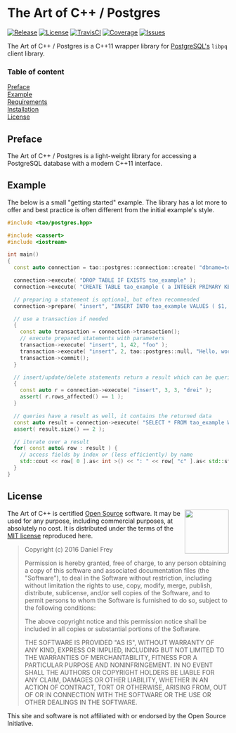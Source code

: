 # The Art of C++ / Postgres

[![Release](https://img.shields.io/github/release/taocpp/postgres.svg)](https://github.com/taocpp/postgres/releases/latest)
[![License](https://img.shields.io/github/license/taocpp/postgres.svg)](#license)
[![TravisCI](https://travis-ci.org/taocpp/postgres.svg)](https://travis-ci.org/taocpp/postgres)
[![Coverage](https://img.shields.io/coveralls/taocpp/postgres.svg)](https://coveralls.io/github/taocpp/postgres)
[![Issues](https://img.shields.io/github/issues/taocpp/postgres.svg)](https://github.com/taocpp/postgres/issues)

The Art of C++ / Postgres is a C++11 wrapper library for [PostgreSQL's]() `libpq` client library.

### Table of content

[Preface](#preface)<br/>
[Example](#example)<br/>
[Requirements](#requirements)<br/>
[Installation](#installation)<br/>
[License](#license)

## Preface

The Art of C++ / Postgres is a light-weight library for accessing a PostgreSQL database with a modern C++11 interface.

## Example

The below is a small "getting started" example. The library has a lot more to offer and best practice is often different from the initial example's style.

```c++
#include <tao/postgres.hpp>

#include <cassert>
#include <iostream>

int main()
{
  const auto connection = tao::postgres::connection::create( "dbname=template1" );

  connection->execute( "DROP TABLE IF EXISTS tao_example" );
  connection->execute( "CREATE TABLE tao_example ( a INTEGER PRIMARY KEY, b INTEGER, c TEXT NOT NULL )" );

  // preparing a statement is optional, but often recommended
  connection->prepare( "insert", "INSERT INTO tao_example VALUES ( $1, $2, $3 )" );

  // use a transaction if needed
  {
    const auto transaction = connection->transaction();
    // execute prepared statements with parameters
    transaction->execute( "insert", 1, 42, "foo" );
    transaction->execute( "insert", 2, tao::postgres::null, "Hello, world!" );
    transaction->commit();
  }

  // insert/update/delete statements return a result which can be queried for the rows affected
  {
    const auto r = connection->execute( "insert", 3, 3, "drei" );
    assert( r.rows_affected() == 1 );
  }

  // queries have a result as well, it contains the returned data
  const auto result = connection->execute( "SELECT * FROM tao_example WHERE b IS NOT NULL" );
  assert( result.size() == 2 );

  // iterate over a result
  for( const auto& row : result ) {
    // access fields by index or (less efficiently) by name
    std::cout << row[ 0 ].as< int >() << ": " << row[ "c" ].as< std::string >() << std::endl;
  }
}
```

## License

<a href="http://www.opensource.org/"><img height="100" align="right" src="http://wiki.opensource.org/bin/download/OSI+Operations/Marketing+%26+Promotional+Collateral/OSI_certified_logo_vector.svg"></a>

The Art of C++ is certified [Open Source](http://www.opensource.org/docs/definition.html) software. It may be used for any purpose, including commercial purposes, at absolutely no cost. It is distributed under the terms of the [MIT license](http://www.opensource.org/licenses/mit-license.html) reproduced here.

> Copyright (c) 2016 Daniel Frey
>
> Permission is hereby granted, free of charge, to any person obtaining a copy of this software and associated documentation files (the "Software"), to deal in the Software without restriction, including without limitation the rights to use, copy, modify, merge, publish, distribute, sublicense, and/or sell copies of the Software, and to permit persons to whom the Software is furnished to do so, subject to the following conditions:
>
> The above copyright notice and this permission notice shall be included in all copies or substantial portions of the Software.
>
> THE SOFTWARE IS PROVIDED "AS IS", WITHOUT WARRANTY OF ANY KIND, EXPRESS OR IMPLIED, INCLUDING BUT NOT LIMITED TO THE WARRANTIES OF MERCHANTABILITY, FITNESS FOR A PARTICULAR PURPOSE AND NONINFRINGEMENT. IN NO EVENT SHALL THE AUTHORS OR COPYRIGHT HOLDERS BE LIABLE FOR ANY CLAIM, DAMAGES OR OTHER LIABILITY, WHETHER IN AN ACTION OF CONTRACT, TORT OR OTHERWISE, ARISING FROM, OUT OF OR IN CONNECTION WITH THE SOFTWARE OR THE USE OR OTHER DEALINGS IN THE SOFTWARE.

This site and software is not affiliated with or endorsed by the Open Source Initiative.
